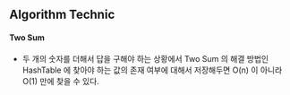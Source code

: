 ## Algorithm Technic

#### Two Sum

- 두 개의 숫자를 더해서 답을 구해야 하는 상황에서 Two Sum 의 해결 방법인 HashTable 에 찾아야 하는 값의 존재 여부에
대해서 저장해두면 O(n) 이 아니라 O(1) 만에 찾을 수 있다. 
  